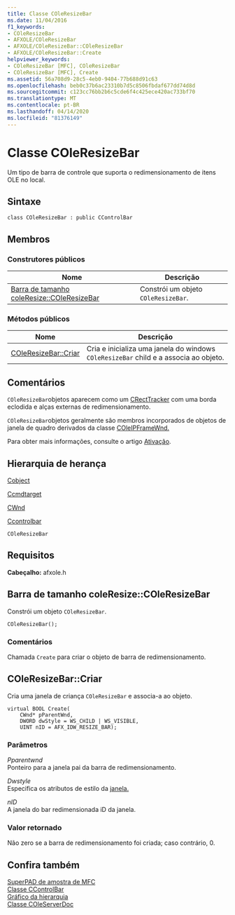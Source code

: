 ```yaml
---
title: Classe COleResizeBar
ms.date: 11/04/2016
f1_keywords:
- COleResizeBar
- AFXOLE/COleResizeBar
- AFXOLE/COleResizeBar::COleResizeBar
- AFXOLE/COleResizeBar::Create
helpviewer_keywords:
- COleResizeBar [MFC], COleResizeBar
- COleResizeBar [MFC], Create
ms.assetid: 56a708d9-28c5-4eb0-9404-77b688d91c63
ms.openlocfilehash: beb0c37b6ac23310b7d5c8506fbdaf677dd74d8d
ms.sourcegitcommit: c123cc76bb2b6c5cde6f4c425ece420ac733bf70
ms.translationtype: MT
ms.contentlocale: pt-BR
ms.lasthandoff: 04/14/2020
ms.locfileid: "81376149"
---
```

# <a name="coleresizebar-class"></a>Classe COleResizeBar

Um tipo de barra de controle que suporta o redimensionamento de itens OLE no local.

## <a name="syntax"></a>Sintaxe

```
class COleResizeBar : public CControlBar
```

## <a name="members"></a>Membros

### <a name="public-constructors"></a>Construtores públicos

|Nome|Descrição|
|----------|-----------------|
|[Barra de tamanho coleResize::COleResizeBar](#coleresizebar)|Constrói um objeto `COleResizeBar`.|

### <a name="public-methods"></a>Métodos públicos

|Nome|Descrição|
|----------|-----------------|
|[COleResizeBar::Criar](#create)|Cria e inicializa uma janela do windows `COleResizeBar` child e a associa ao objeto.|

## <a name="remarks"></a>Comentários

`COleResizeBar`objetos aparecem como um [CRectTracker](../../mfc/reference/crecttracker-class.md) com uma borda eclodida e alças externas de redimensionamento.

`COleResizeBar`objetos geralmente são membros incorporados de objetos de janela de quadro derivados da classe [COleIPFrameWnd.](../../mfc/reference/coleipframewnd-class.md)

Para obter mais informações, consulte o artigo [Ativação](../../mfc/activation-cpp.md).

## <a name="inheritance-hierarchy"></a>Hierarquia de herança

[Cobject](../../mfc/reference/cobject-class.md)

[Ccmdtarget](../../mfc/reference/ccmdtarget-class.md)

[CWnd](../../mfc/reference/cwnd-class.md)

[Ccontrolbar](../../mfc/reference/ccontrolbar-class.md)

`COleResizeBar`

## <a name="requirements"></a>Requisitos

**Cabeçalho:** afxole.h

## <a name="coleresizebarcoleresizebar"></a><a name="coleresizebar"></a>Barra de tamanho coleResize::COleResizeBar

Constrói um objeto `COleResizeBar`.

```
COleResizeBar();
```

### <a name="remarks"></a>Comentários

Chamada `Create` para criar o objeto de barra de redimensionamento.

## <a name="coleresizebarcreate"></a><a name="create"></a>COleResizeBar::Criar

Cria uma janela de criança `COleResizeBar` e associa-a ao objeto.

```
virtual BOOL Create(
    CWnd* pParentWnd,
    DWORD dwStyle = WS_CHILD | WS_VISIBLE,
    UINT nID = AFX_IDW_RESIZE_BAR);
```

### <a name="parameters"></a>Parâmetros

*Pparentwnd*<br/>
Ponteiro para a janela pai da barra de redimensionamento.

*Dwstyle*<br/>
Especifica os atributos de estilo da [janela.](../../mfc/reference/styles-used-by-mfc.md#window-styles)

*nID*<br/>
A janela do bar redimensionada iD da janela.

### <a name="return-value"></a>Valor retornado

Não zero se a barra de redimensionamento foi criada; caso contrário, 0.

## <a name="see-also"></a>Confira também

[SuperPAD de amostra de MFC](../../overview/visual-cpp-samples.md)<br/>
[Classe CControlBar](../../mfc/reference/ccontrolbar-class.md)<br/>
[Gráfico da hierarquia](../../mfc/hierarchy-chart.md)<br/>
[Classe COleServerDoc](../../mfc/reference/coleserverdoc-class.md)
